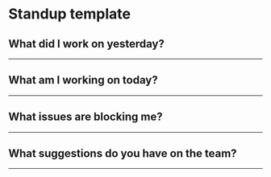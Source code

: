 # Standup template

## What did I work on yesterday?
---


## What am I working on today?
---


## What issues are blocking me?
---

## What suggestions do you have on the team?
---
